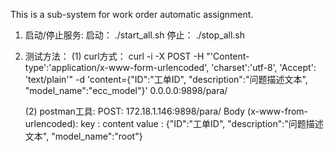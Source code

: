 This is a sub-system for work order automatic assignment. 


1. 启动/停止服务:
    启动： ./start_all.sh
    停止： ./stop_all.sh

2. 测试方法：
    (1) curl方式：
    curl -i -X POST -H "'Content-type':'application/x-www-form-urlencoded', 'charset':'utf-8', 'Accept': 'text/plain'" -d 'content={"ID":"工单ID", "description":"问题描述文本", "model_name":"ecc_model"}'  0.0.0.0:9898/para/

    (2) postman工具:
    POST: 172.18.1.146:9898/para/
    Body (x-www-from-urlencoded): 
        key   : content
        value : {"ID":"工单ID", "description":"问题描述文本", "model_name":"root"}
